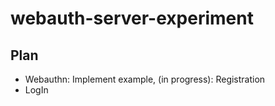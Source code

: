 # webauth-server-experiment

## Plan
 - Webauthn: Implement example, (in progress): Registration 
 - LogIn
